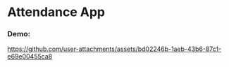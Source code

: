 # Attendance App

### Demo:

https://github.com/user-attachments/assets/bd02246b-1aeb-43b6-87c1-e69e00455ca8


